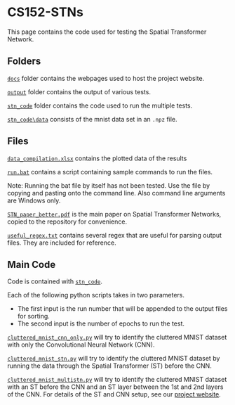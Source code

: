 # CS152-STNs

This page contains the code used for testing the Spatial Transformer Network.


## Folders

[`docs`](docs) folder contains the webpages used to host the project website.

[`output`](output) folder contains the output of various tests.

[`stn_code`](stn_code) folder contains the code used to run the multiple tests.

[`stn_code\data`](stn_code\data) consists of the mnist data set in an `.npz` file.

## Files
[`data_compilation.xlsx`](data_compilation.xlsx) contains the plotted data of the results

[`run.bat`](run.bat) contains a script containing sample commands to run the files. 

Note: Running the bat file by itself has not been tested. Use the file by copying and pasting onto the command line. Also command line arguments are Windows only.

[`STN_paper_better.pdf`](STN_paper_better.pdf) is the main paper on Spatial Transformer Networks, copied to the repository for convenience.

[`useful_regex.txt`](useful_regex.txt) contains several regex that are useful for parsing output files. They are included for reference.

## Main Code
Code is contained with [`stn_code`](stn_code).

Each of the following python scripts takes in two parameters. 
- The first input is the run number that will be appended to the output files for sorting. 
- The second input is the number of epochs to run the test.

[`cluttered_mnist_cnn_only.py`](stn_code\cluttered_mnist_cnn_only.py) will try to identify the cluttered MNIST dataset with only the Convolutional Neural Network (CNN).

[`cluttered_mnist_stn.py`](stn_code\cluttered_mnist_stn.py) will try to identify the cluttered MNIST dataset by running the data through the Spatial Transformer (ST) before the CNN.

[`cluttered_mnist_multistn.py`](stn_code\cluttered_mnist_multistn.py) will try to identify the cluttered MNIST dataset with an ST before the CNN and an ST layer between the 1st and 2nd layers of the CNN.
For details of the ST and CNN setup, see our [project website](https://scchow.github.io/CS152-STNs/index.html).


